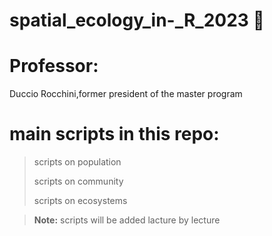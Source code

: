 # spatial_ecology_in-_R_2023  👾

# Professor: 
Duccio Rocchini,former president of the master program

# main scripts in this repo:
>scripts on population
>
>scripts on community
>
>scripts on ecosystems


>**Note:**
>scripts will be added lacture by lecture
